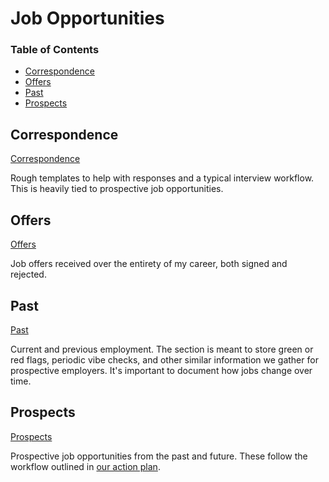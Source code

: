 # Job Opportunities

### Table of Contents

* [Correspondence](#correspondence)
* [Offers](#offers)
* [Past](#past)
* [Prospects](#prospects)

## Correspondence

[Correspondence](correspondence/index.md)

Rough templates to help with responses and a typical interview workflow. This is heavily tied to prospective job opportunities.

## Offers

[Offers](offers/index.md)

Job offers received over the entirety of my career, both signed and rejected.

## Past

[Past](past/index.md)

Current and previous employment. The section is meant to store green or red flags, periodic vibe checks, and other similar information we gather for prospective employers. It's important to document how jobs change over time.

## Prospects

[Prospects](prospects/index.md)

Prospective job opportunities from the past and future. These follow the workflow outlined in [our action plan](/action%20plan/opportunities--2021/index.md).
